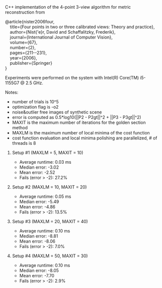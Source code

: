 C++ implementation of the 4-point 3-view algorithm for metric reconstruction from

@article{nister2006four,<br />
&nbsp;&nbsp;&nbsp; title={Four points in two or three calibrated views: Theory and practice},<br />
&nbsp;&nbsp;&nbsp; author={Nist{\'e}r, David and Schaffalitzky, Frederik},<br />
&nbsp;&nbsp;&nbsp; journal={International Journal of Computer Vision},<br />
&nbsp;&nbsp;&nbsp; volume={67},<br />
&nbsp;&nbsp;&nbsp; number={2},<br />
&nbsp;&nbsp;&nbsp; pages={211--231},<br />
&nbsp;&nbsp;&nbsp; year={2006},<br />
&nbsp;&nbsp;&nbsp; publisher={Springer}<br />
}


Experiments were performed on the system with Intel(R) Core(TM) i5-1155G7 @ 2.5 GHz.

Notes:
- number of trials is 10^5
- optimization flag is -o2
- noise&outlier free images of synthetic scene
- error is computed as 0.5*log10(||P2 - P2gt||^2 + ||P3 - P3gt||^2)
- MAXIT is the maximum number of iterations for the golden section method
- MAXLM is the maximum number of local minima of the cost function
- cost function evaluation and local minima polishing are parallelized, # of threads is 8

1) Setup #1 (MAXLM = 5, MAXIT = 10)

	- Average runtime: 0.03 ms
	- Median error: -3.02
	- Mean error: -2.52
	- Fails (error > -2): 27.2%

2) Setup #2 (MAXLM = 10, MAXIT = 20)

	- Average runtime: 0.05 ms
	- Median error: -5.49
	- Mean error: -4.86
	- Fails (error > -2): 13.5%

3) Setup #3 (MAXLM = 20, MAXIT = 40)

	- Average runtime: 0.10 ms
	- Median error: -8.81
	- Mean error: -8.06
	- Fails (error > -2): 7.0%

4) Setup #4 (MAXLM = 50, MAXIT = 30)

	- Average runtime: 0.10 ms
	- Median error: -8.05
	- Mean error: -7.70
	- Fails (error > -2): 2.9%
